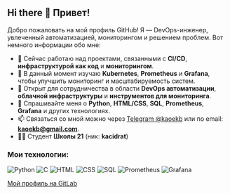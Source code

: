 ## Hi there 👋 Привет!

Добро пожаловать на мой профиль GitHub! Я — DevOps-инженер, увлеченный автоматизацией, мониторингом и решением проблем. Вот немного информации обо мне:

- 🔭 Сейчас работаю над проектами, связанными с **CI/CD**, **инфраструктурой как код** и **мониторингом**.
- 🌱 В данный момент изучаю **Kubernetes**, **Prometheus** и **Grafana**, чтобы улучшить мониторинг и масштабируемость систем.
- 👯 Открыт для сотрудничества в области **DevOps автоматизации**, **облачной инфраструктуры** и **инструментов для мониторинга**.
- 💬 Спрашивайте меня о **Python**, **HTML/CSS**, **SQL**, **Prometheus**, **Grafana** и других технологиях.
- 📫 Связаться со мной можно через [Telegram @kaoekb](https://t.me/kaoekb) или по email: **kaoekb@gmail.com**.
- 🧑‍💻 Студент **Школы 21** (ник: **kacidrat**)

### Мои технологии:
![Python](https://img.shields.io/badge/Python-3.x-blue)
![C](https://img.shields.io/badge/C-99-blue)
![HTML](https://img.shields.io/badge/HTML5-5%2E0-orange)
![CSS](https://img.shields.io/badge/CSS3-3%2E0-blue)
![SQL](https://img.shields.io/badge/SQL-PostgreSQL-green)
![Prometheus](https://img.shields.io/badge/Prometheus-v2%2E30-orange)
![Grafana](https://img.shields.io/badge/Grafana-v7%2E3-blue)

[Мой профиль на GitLab](https://gitlab.com/Kaoekb)

